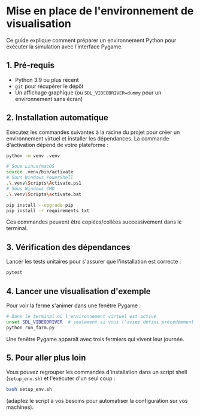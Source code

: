 # Mise en place de l'environnement de visualisation

Ce guide explique comment préparer un environnement Python pour exécuter la simulation avec l'interface Pygame.

## 1. Pré-requis

- Python 3.9 ou plus récent
- `git` pour récupérer le dépôt
- Un affichage graphique (ou `SDL_VIDEODRIVER=dummy` pour un environnement sans écran)

## 2. Installation automatique

Exécutez les commandes suivantes à la racine du projet pour créer un environnement
virtuel et installer les dépendances. La commande d'activation dépend de votre
plateforme :

```bash
python -m venv .venv

# Sous Linux/macOS
source .venv/bin/activate
# Sous Windows PowerShell
.\.venv\Scripts\Activate.ps1
# Sous Windows CMD
.\.venv\Scripts\activate.bat

pip install --upgrade pip
pip install -r requirements.txt
```

Ces commandes peuvent être copiées/collées successivement dans le terminal.

## 3. Vérification des dépendances

Lancer les tests unitaires pour s'assurer que l'installation est correcte :

```bash
pytest
```

## 4. Lancer une visualisation d'exemple

Pour voir la ferme s'animer dans une fenêtre Pygame :

```bash
# Dans le terminal où l'environnement virtuel est activé
unset SDL_VIDEODRIVER  # seulement si vous l'aviez défini précédemment
python run_farm.py
```

Une fenêtre Pygame apparaît avec trois fermiers qui vivent leur journée.

## 5. Pour aller plus loin

Vous pouvez regrouper les commandes d'installation dans un script shell (`setup_env.sh`) et l'exécuter d'un seul coup :

```bash
bash setup_env.sh
```

(adaptez le script à vos besoins pour automatiser la configuration sur vos machines).

